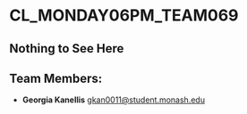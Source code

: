 # CL_MONDAY06PM_TEAM069

## Nothing to See Here

## Team Members:

-  **Georgia Kanellis** <emsp> gkan0011@student.monash.edu